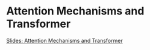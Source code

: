 # Attention Mechanisms and Transformer

[Slides: Attention Mechanisms and Transformer](https://github.com/ichatnun/brainCodeCamp2023_lectures/blob/main/ExtraResources/AttentionTransformer.pdf)